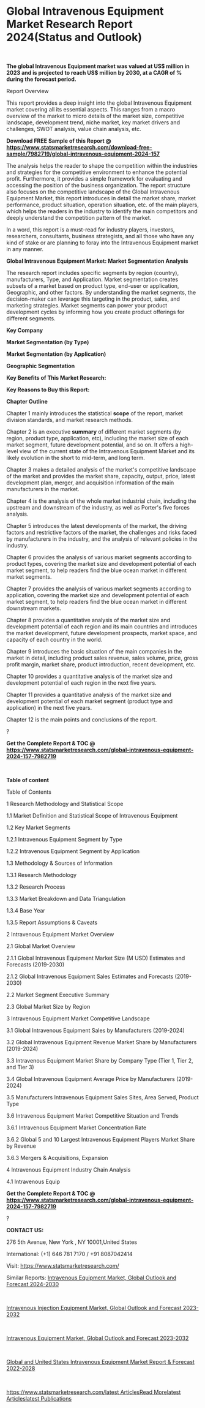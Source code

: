 <h1>Global Intravenous Equipment Market Research Report 2024(Status and Outlook)</h1><br/><p><strong>The global Intravenous Equipment market was valued at US$ million in 2023 and is projected to reach US$ million by 2030, at a <strong>CAGR</strong> of % during the forecast period.</strong></p>
 
 
 
 <p>Report Overview</p>
 
 
 
 <p>This report provides a deep insight into the global Intravenous Equipment market covering all its essential aspects. This ranges from a macro overview of the market to micro details of the market size, competitive landscape, development trend, niche market, key market drivers and challenges, SWOT analysis, value chain analysis, etc.</p>
 
 
 
 <p><strong>Download FREE Sample of this Report @ <a href="https://www.statsmarketresearch.com/download-free-sample/7982719/global-intravenous-equipment-2024-157">https://www.statsmarketresearch.com/download-free-sample/7982719/global-intravenous-equipment-2024-157</a></strong></p>
 
 
 
 <p>The analysis helps the reader to shape the competition within the industries and strategies for the competitive environment to enhance the potential profit. Furthermore, it provides a simple framework for evaluating and accessing the position of the business organization. The report structure also focuses on the competitive landscape of the Global Intravenous Equipment Market, this report introduces in detail the market share, market performance, product situation, operation situation, etc. of the main players, which helps the readers in the industry to identify the main competitors and deeply understand the competition pattern of the market.</p>
 
 
 
 <p>In a word, this report is a must-read for industry players, investors, researchers, consultants, business strategists, and all those who have any kind of stake or are planning to foray into the Intravenous Equipment market in any manner.</p>
 
 
 
 <p><strong>Global Intravenous Equipment Market: Market Segmentation Analysis</strong></p>
 
 
 
 <p>The research report includes specific segments by region (country), manufacturers, Type, and Application. Market segmentation creates subsets of a market based on product type, end-user or application, Geographic, and other factors. By understanding the market segments, the decision-maker can leverage this targeting in the product, sales, and marketing strategies. Market segments can power your product development cycles by informing how you create product offerings for different segments.</p>
 
 
 
 <p><strong>Key Company</strong></p>
 
 
 
 <p><strong>Market Segmentation (by Type)</strong></p>
 
 
 
 <p><strong>Market Segmentation (<strong>by Application</strong>)</strong></p>
 
 
 
 <p><strong>Geographic Segmentation</strong></p>
 
 
 
 <p><strong>Key Benefits of This Market Research:</strong></p>
 
 
 
 <p><strong>Key <strong>Reasons to Buy</strong> this Report:</strong></p>
 
 
 
 <p><strong>Chapter Outline</strong></p>
 
 
 
 <p>Chapter 1 mainly introduces the statistical <strong>scope</strong> of the report, market division standards, and market research methods.</p>
 
 
 
 <p>Chapter 2 is an executive <strong>summary</strong> of different market segments (by region, product type, application, etc), including the market size of each market segment, future development potential, and so on. It offers a high-level view of the current state of the Intravenous Equipment Market and its likely evolution in the short to mid-term, and long term.</p>
 
 
 
 <p>Chapter 3 makes a detailed analysis of the market&#39;s competitive landscape of the market and provides the market share, capacity, output, price, latest development plan, merger, and acquisition information of the main manufacturers in the market.</p>
 
 
 
 <p>Chapter 4 is the analysis of the whole market industrial chain, including the upstream and downstream of the industry, as well as Porter&#39;s five forces analysis.</p>
 
 
 
 <p>Chapter 5 introduces the latest developments of the market, the driving factors and restrictive factors of the market, the challenges and risks faced by manufacturers in the industry, and the analysis of relevant policies in the industry.</p>
 
 
 
 <p>Chapter 6 provides the analysis of various market segments according to product types, covering the market size and development potential of each market segment, to help readers find the blue ocean market in different market segments.</p>
 
 
 
 <p>Chapter 7 provides the analysis of various market segments according to application, covering the market size and development potential of each market segment, to help readers find the blue ocean market in different downstream markets.</p>
 
 
 
 <p>Chapter 8 provides a quantitative analysis of the market size and development potential of each region and its main countries and introduces the market development, future development prospects, market space, and capacity of each country in the world.</p>
 
 
 
 <p>Chapter 9 introduces the basic situation of the main companies in the market in detail, including product sales revenue, sales volume, price, gross profit margin, market share, product introduction, recent development, etc.</p>
 
 
 
 <p>Chapter 10 provides a quantitative analysis of the market size and development potential of each region in the next five years.</p>
 
 
 
 <p>Chapter 11 provides a quantitative analysis of the market size and development potential of each market segment (product type and application) in the next five years.</p>
 
 
 
 <p>Chapter 12 is the main points and conclusions of the report.</p>
 
 
 
 <p>? </p>
 
 
 
 <div><b>Get the Complete Report & TOC @ <a href="https://www.statsmarketresearch.com/global-intravenous-equipment-2024-157-7982719">https://www.statsmarketresearch.com/global-intravenous-equipment-2024-157-7982719</a></b></div>
 
 
 
 <p><br />
 
 <b>Table of content</b></p>
 
 
 
 <p>Table of Contents<br />
 
 1 Research Methodology and Statistical Scope<br />
 
 1.1 Market Definition and Statistical Scope of Intravenous Equipment<br />
 
 1.2 Key Market Segments<br />
 
 1.2.1 Intravenous Equipment Segment by Type<br />
 
 1.2.2 Intravenous Equipment Segment by Application<br />
 
 1.3 Methodology & Sources of Information<br />
 
 1.3.1 Research Methodology<br />
 
 1.3.2 Research Process<br />
 
 1.3.3 Market Breakdown and Data Triangulation<br />
 
 1.3.4 Base Year<br />
 
 1.3.5 Report Assumptions & Caveats<br />
 
 2 Intravenous Equipment Market Overview<br />
 
 2.1 Global Market Overview<br />
 
 2.1.1 Global Intravenous Equipment Market Size (M USD) Estimates and Forecasts (2019-2030)<br />
 
 2.1.2 Global Intravenous Equipment Sales Estimates and Forecasts (2019-2030)<br />
 
 2.2 Market Segment Executive Summary<br />
 
 2.3 Global Market Size by Region<br />
 
 3 Intravenous Equipment Market Competitive Landscape<br />
 
 3.1 Global Intravenous Equipment Sales by Manufacturers (2019-2024)<br />
 
 3.2 Global Intravenous Equipment Revenue Market Share by Manufacturers (2019-2024)<br />
 
 3.3 Intravenous Equipment Market Share by Company Type (Tier 1, Tier 2, and Tier 3)<br />
 
 3.4 Global Intravenous Equipment Average Price by Manufacturers (2019-2024)<br />
 
 3.5 Manufacturers Intravenous Equipment Sales Sites, Area Served, Product Type<br />
 
 3.6 Intravenous Equipment Market Competitive Situation and Trends<br />
 
 3.6.1 Intravenous Equipment Market Concentration Rate<br />
 
 3.6.2 Global 5 and 10 Largest Intravenous Equipment Players Market Share by Revenue<br />
 
 3.6.3 Mergers & Acquisitions, Expansion<br />
 
 4 Intravenous Equipment Industry Chain Analysis<br />
 
 4.1 Intravenous Equip</p>
 
 
 
 <div><b>Get the Complete Report & TOC @ <a href="https://www.statsmarketresearch.com/global-intravenous-equipment-2024-157-7982719">https://www.statsmarketresearch.com/global-intravenous-equipment-2024-157-7982719</a></b></div>
 
 
 
 <p>? </p>
 
 
 
 <p><b>CONTACT US:</b><br />
 
 276 5th Avenue, New York , NY 10001,United States<br />
 
 International: (+1) 646 781 7170 / +91 8087042414<br />
 
 Visit: <a href="https://www.statsmarketresearch.com/">https://www.statsmarketresearch.com/</a><br />
 
 Similar Reports: <a href="https://www.statsmarketresearch.com/global-intravenous-equipment-2024-157-7982719">Intravenous Equipment Market, Global Outlook and Forecast 2024-2030</a><br />
 
 <br />
 
 <a href="https://www.statsmarketresearch.com/global-intravenous-equipment-2024-157-7982719">Intravenous Injection Equipment Market, Global Outlook and Forecast 2023-2032</a><br />
 
 <br />
 
 <a href="https://www.statsmarketresearch.com/global-intravenous-equipment-2024-157-7982719">Intravenous Equipment Market, Global Outlook and Forecast 2023-2032</a><br />
 
 <br />
 
 <a href="https://www.statsmarketresearch.com/global-intravenous-equipment-2024-157-7982719">Global and United States Intravenous Equipment Market Report & Forecast 2022-2028</a><br />
 
 <br />
 
 <a href="https://gyeongbokgung.com">https://www.statsmarketresearch.com/</a><a href="https://hallyeomaritime.com">latest Articles</a><a href="https://jingwansa.com">Read More</a><a href="https://nguoiviet.jp/">latest Articles</a><a href="https://www.intelmarketresearch.com/">latest Publications</a></p>